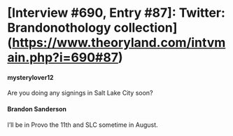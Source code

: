 # [Interview #690, Entry #87]: Twitter: Brandonothology collection](https://www.theoryland.com/intvmain.php?i=690#87)

#### mysterylover12

Are you doing any signings in Salt Lake City soon?

#### Brandon Sanderson

I’ll be in Provo the 11th and SLC sometime in August.


